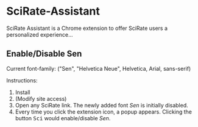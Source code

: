 # SciRate-Assistant
SciRate Assistant is a Chrome extension to offer SciRate users a personalized experience...

## Enable/Disable Sen
Current font-family: ("Sen", "Helvetica Neue", Helvetica, Arial, sans-serif)

Instructions:
1. Install
2. (Modify site access)
3. Open any SciRate link. The newly added font *Sen* is initially disabled. 
4. Every time you click the extension icon, a popup appears. Clicking the button <kbd>Sci</kbd> would enable/disable *Sen*.
